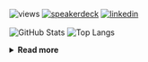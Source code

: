 ![views](https://komarev.com/ghpvc/?username=chck&color=blueviolet)
[![speakerdeck](https://img.shields.io/badge/Speaker_Deck-chck-8a2be2?style=flat-square&logo=speaker-deck)](https://speakerdeck.com/chck)
[![linkedin](https://img.shields.io/badge/LinkedIn-chck-8a2be2?style=flat-square&logo=linkedin)](https://www.linkedin.com/in/chck/)

<p align="left"> 
  <img alt="GitHub Stats" align="center" height="150" src="https://github-readme-stats-nine-umber-51.vercel.app/api?username=chck&count_private=true&show_icons=true&hide_title=true&theme=buefy" />
  <img alt="Top Langs" align="center" height="150" src="https://github-readme-stats-nine-umber-51.vercel.app/api/top-langs/?username=chck&layout=compact&count_private=true&show_icons=true&hide_title=true&theme=buefy" />
</p>

<details>
  <summary><b>Read more</b></summary>
  <br>

  <!--START_SECTION:waka-->
**🐱 My GitHub Data** 

> 📦 76.9 kB Used in GitHub's Storage 
 > 
> 🏆 32 Contributions in the Year 2024
 > 
> 💼 Opted to Hire
 > 
> 📜 134 Public Repositories 
 > 
> 🔑 19 Private Repositories 
 > 
**I'm a Night 🦉** 

```text
🌞 Morning                1343 commits        ████░░░░░░░░░░░░░░░░░░░░░   15.93 % 
🌆 Daytime                2210 commits        ███████░░░░░░░░░░░░░░░░░░   26.22 % 
🌃 Evening                2304 commits        ███████░░░░░░░░░░░░░░░░░░   27.33 % 
🌙 Night                  2573 commits        ████████░░░░░░░░░░░░░░░░░   30.52 % 
```
📅 **I'm Most Productive on Monday** 

```text
Monday                   1819 commits        █████░░░░░░░░░░░░░░░░░░░░   21.58 % 
Tuesday                  1722 commits        █████░░░░░░░░░░░░░░░░░░░░   20.43 % 
Wednesday                1191 commits        ████░░░░░░░░░░░░░░░░░░░░░   14.13 % 
Thursday                 1609 commits        █████░░░░░░░░░░░░░░░░░░░░   19.09 % 
Friday                   873 commits         ███░░░░░░░░░░░░░░░░░░░░░░   10.36 % 
Saturday                 417 commits         █░░░░░░░░░░░░░░░░░░░░░░░░   04.95 % 
Sunday                   799 commits         ██░░░░░░░░░░░░░░░░░░░░░░░   09.48 % 
```


📊 **This Week I Spent My Time On** 

```text
💬 Programming Languages: 
Other                    31 hrs 39 mins      █████████████████████████   98.83 % 
INI                      11 mins             ░░░░░░░░░░░░░░░░░░░░░░░░░   00.62 % 
gitrebase                4 mins              ░░░░░░░░░░░░░░░░░░░░░░░░░   00.22 % 
TOML                     2 mins              ░░░░░░░░░░░░░░░░░░░░░░░░░   00.12 % 
Python                   1 min               ░░░░░░░░░░░░░░░░░░░░░░░░░   00.10 % 

🔥 Editors: 
Chrome                   31 hrs 39 mins      █████████████████████████   98.83 % 
PyCharm                  16 mins             ░░░░░░░░░░░░░░░░░░░░░░░░░   00.85 % 
Neovim                   4 mins              ░░░░░░░░░░░░░░░░░░░░░░░░░   00.26 % 
VS Code                  0 secs              ░░░░░░░░░░░░░░░░░░░░░░░░░   00.04 % 
WebStorm                 0 secs              ░░░░░░░░░░░░░░░░░░░░░░░░░   00.02 % 
```

**I Mostly Code in Python** 

```text
Python                   41 repos            ████████░░░░░░░░░░░░░░░░░   32.28 % 
Jupyter Notebook         21 repos            ████░░░░░░░░░░░░░░░░░░░░░   16.54 % 
Rust                     7 repos             █░░░░░░░░░░░░░░░░░░░░░░░░   05.51 % 
Shell                    3 repos             █░░░░░░░░░░░░░░░░░░░░░░░░   02.36 % 
Astro                    1 repo              ░░░░░░░░░░░░░░░░░░░░░░░░░   00.79 % 
```



**Timeline**

![Lines of Code chart](https://raw.githubusercontent.com/chck/chck/main/assets/bar_graph.png)


 Last Updated on 2024-02-06 01:20 UTC
<!--END_SECTION:waka-->
</details>

